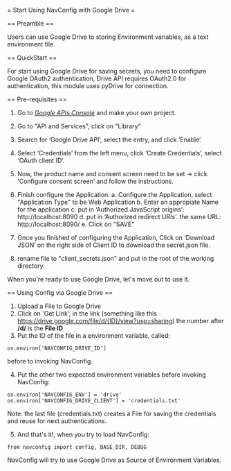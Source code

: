 = Start Using NavConfig with Google Drive =

== Preamble ==

Users can use Google Drive to storing Environment variables, as a text environment file.

== QuickStart ==

For start using Google Drive for saving secrets, you need to configure Google OAuth2 authentication, Drive API requires OAuth2.0 for authentication, this module uses pyDrive for connection.


== Pre-requisites ==

1. Go to *[Google APIs Console](https://console.developers.google.com/iam-admin/projects)* and make your own project.
2. Go to "API and Services", click on "Library"
3. Search for ‘Google Drive API’, select the entry, and click ‘Enable’.
4. Select ‘Credentials’ from the left menu, click ‘Create Credentials’, select ‘OAuth client ID’.
5. Now, the product name and consent screen need to be set -> click ‘Configure consent screen’ and follow the instructions.
6. Finish configure the Application:
  a. Configure the Application, select "Application Type" to be Web Application
  b. Enter an appropiate Name for the application
  c. put in ‘Authorized JavaScript origins’: http://localhost:8090
  d. put in ‘Authorized redirect URIs’. the same URL: http://localhost:8090/
  e. Click on "SAVE"

7. Once you finished of configuring the Application, Click on ‘Download JSON’ on the right side of Client ID to download the secret.json file.
8. rename file to "client_secrets.json" and put in the root of the working directory.

When you're ready to use Google Drive, let's move out to use it.

== Using Config via Google Drive ==

1. Upload a File to Google Drive
2. Click on 'Get Link', in the link (something like this https://drive.google.com/file/d/{ID}/view?usp=sharing) the number after **/d/** is the **File ID**
3. Put the ID of the file in a environment variable, called:

`os.environ['NAVCONFIG_DRIVE_ID']`

before to invoking NavConfig.

4. Put the other two expected environment variables before invoking NavConfig:

`os.environ['NAVCONFIG_ENV'] = 'drive'
os.environ['NAVCONFIG_DRIVE_CLIENT'] = 'credentials.txt'`

Note: the last file (credentials.txt) creates a File for saving the credentials and reuse for next authentications.

5. And that's it!, when you try to load NavConfig:

`from navconfig import config, BASE_DIR, DEBUG`

NavConfig will try to use Google Drive as Source of Environment Variables.
